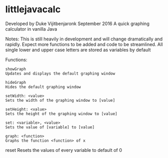 # littlejavacalc
Developed by Duke Vijitbenjaronk September 2016
A quick graphing calculator in vanilla Java


Notes:
  This is still heavily in development and will change dramatically and rapidly.
  Expect more functions to be added and code to be streamlined.
  All single lower and upper case letters are stored as variables by default


Functions:


  	showGraph
    Updates and displays the default graphing window
    
  	hideGraph
  	Hides the default graphing window
  	
  	setWidth: <value>
    Sets the width of the graphing window to [value]
    
  	setHeight: <value>
    Sets the height of the graphing window to [value]
    
  	set: <variable>, <value>
    Sets the value of [variable] to [value]
    
  	graph: <function>
    Graphs the function <function> of x
    
  reset
    Resets the values of every variable to default of 0
